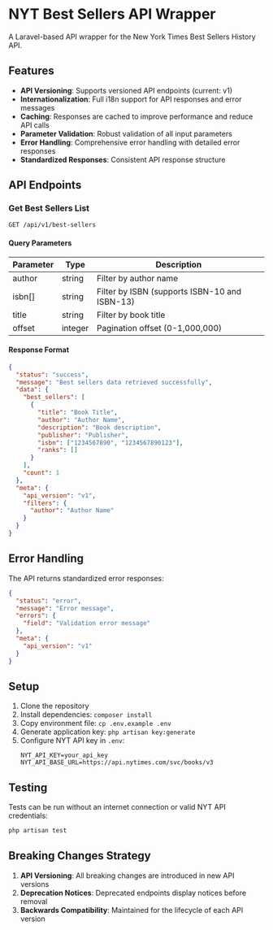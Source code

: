 # NYT Best Sellers API Wrapper

A Laravel-based API wrapper for the New York Times Best Sellers History API.

## Features

- **API Versioning**: Supports versioned API endpoints (current: v1)
- **Internationalization**: Full i18n support for API responses and error messages
- **Caching**: Responses are cached to improve performance and reduce API calls
- **Parameter Validation**: Robust validation of all input parameters
- **Error Handling**: Comprehensive error handling with detailed error responses
- **Standardized Responses**: Consistent API response structure

## API Endpoints

### Get Best Sellers List

```
GET /api/v1/best-sellers
```

#### Query Parameters

| Parameter | Type | Description |
|-----------|------|-------------|
| author | string | Filter by author name |
| isbn[] | string | Filter by ISBN (supports ISBN-10 and ISBN-13) |
| title | string | Filter by book title |
| offset | integer | Pagination offset (0-1,000,000) |

#### Response Format

```json
{
  "status": "success",
  "message": "Best sellers data retrieved successfully",
  "data": {
    "best_sellers": [
      {
        "title": "Book Title",
        "author": "Author Name",
        "description": "Book description",
        "publisher": "Publisher",
        "isbn": ["1234567890", "1234567890123"],
        "ranks": []
      }
    ],
    "count": 1
  },
  "meta": {
    "api_version": "v1",
    "filters": {
      "author": "Author Name"
    }
  }
}
```

## Error Handling

The API returns standardized error responses:

```json
{
  "status": "error",
  "message": "Error message",
  "errors": {
    "field": "Validation error message"
  },
  "meta": {
    "api_version": "v1"
  }
}
```

## Setup

1. Clone the repository
2. Install dependencies: `composer install`
3. Copy environment file: `cp .env.example .env`
4. Generate application key: `php artisan key:generate`
5. Configure NYT API key in `.env`:
   ```
   NYT_API_KEY=your_api_key
   NYT_API_BASE_URL=https://api.nytimes.com/svc/books/v3
   ```

## Testing

Tests can be run without an internet connection or valid NYT API credentials:

```bash
php artisan test
```

## Breaking Changes Strategy

1. **API Versioning**: All breaking changes are introduced in new API versions
2. **Deprecation Notices**: Deprecated endpoints display notices before removal
3. **Backwards Compatibility**: Maintained for the lifecycle of each API version
